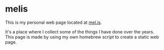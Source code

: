 # melis

This is my personal web page located at [mel.is](http://mel.is).

It's a place where I collect some of the things I have done over the years.
This page is made by using my own homebrew script to create a static web page.
